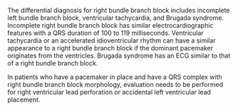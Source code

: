 The differential diagnosis for right bundle branch block includes incomplete left bundle branch block, ventricular tachycardia, and Brugada syndrome. Incomplete right bundle branch block has similar electrocardiographic features with a QRS duration of 100 to 119 milliseconds. Ventricular tachycardia or an accelerated idioventricular rhythm can have a similar appearance to a right bundle branch block if the dominant pacemaker originates from the ventricles. Brugada syndrome has an ECG similar to that of a right bundle branch block.

In patients who have a pacemaker in place and have a QRS complex with right bundle branch block morphology, evaluation needs to be performed for right ventricular lead perforation or accidental left ventricular lead placement.